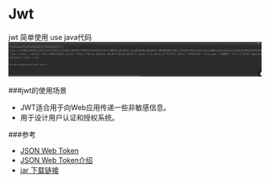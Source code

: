 # Jwt
jwt 简单使用  use java代码
![01](/jwt-result.png)

###jwt的使用场景
- JWT适合用于向Web应用传递一些非敏感信息。
- 用于设计用户认证和授权系统。

###参考
- [JSON Web Token](https://jwt.io/)
- [JSON Web Token介绍](http://blog.leapoahead.com/2015/09/06/understanding-jwt/)
- [jar 下载链接](http://connect2id.com/products/nimbus-jose-jwt/download)


